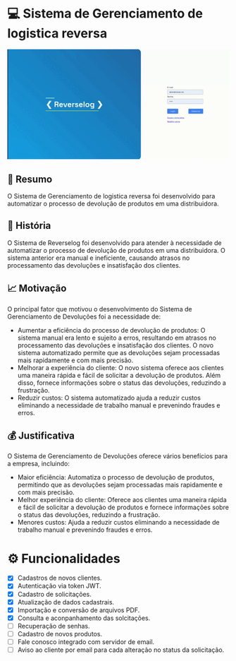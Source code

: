 # 💻 Sistema de Gerenciamento de logistica reversa

![Screencast from 2024-08-12 15-04-40.gif](public/assets/Screencast%20from%202024-08-12%2015-04-40.gif)

## 📝 Resumo

O Sistema de Gerenciamento de logistica reversa foi desenvolvido para automatizar o processo de devolução de produtos em
uma distribuidora.

## 📖 História

O Sistema de Reverselog foi desenvolvido para atender à necessidade de automatizar o processo de
devolução de produtos em uma distribuidora. O sistema anterior era manual e ineficiente, causando atrasos no
processamento das devoluções e insatisfação dos clientes.

##  📈 Motivação

O principal fator que motivou o desenvolvimento do Sistema de Gerenciamento de Devoluções foi a necessidade de:

- Aumentar a eficiência do processo de devolução de produtos: O sistema manual era lento e sujeito a erros, resultando
  em atrasos no processamento das devoluções e insatisfação dos clientes. O novo sistema automatizado permite que as
  devoluções sejam processadas mais rapidamente e com mais precisão.
- Melhorar a experiência do cliente: O novo sistema oferece aos clientes uma maneira rápida e fácil de solicitar a
  devolução de produtos. Além disso, fornece informações sobre o status das devoluções, reduzindo a frustração.
- Reduzir custos: O sistema automatizado ajuda a reduzir custos eliminando a necessidade de trabalho manual e prevenindo
  fraudes e erros.

## 💰 Justificativa

O Sistema de Gerenciamento de Devoluções oferece vários benefícios para a empresa, incluindo:

- Maior eficiência: Automatiza o processo de devolução de produtos, permitindo que as devoluções sejam processadas mais
  rapidamente e com mais precisão.
- Melhor experiência do cliente: Oferece aos clientes uma maneira rápida e fácil de solicitar a devolução de produtos e
  fornece informações sobre o status das devoluções, reduzindo a frustração.
- Menores custos: Ajuda a reduzir custos eliminando a necessidade de trabalho manual e prevenindo fraudes e erros.

# ⚙️ Funcionalidades

- [x] Cadastros de novos clientes.
- [x] Autenticação via token JWT.
- [x] Cadastro de solicitações.
- [x] Atualização de dados cadastrais.
- [x] Importação e conversão de arquivos PDF.
- [x] Consulta e aconpanhamento das solcitações.
- [ ] Recuperação de senhas.
- [ ] Cadastro de novos produtos.
- [ ] Fale conosco integrado com servidor de email.
- [ ] Aviso ao cliente por email para cada alteração no status da solicitação.
